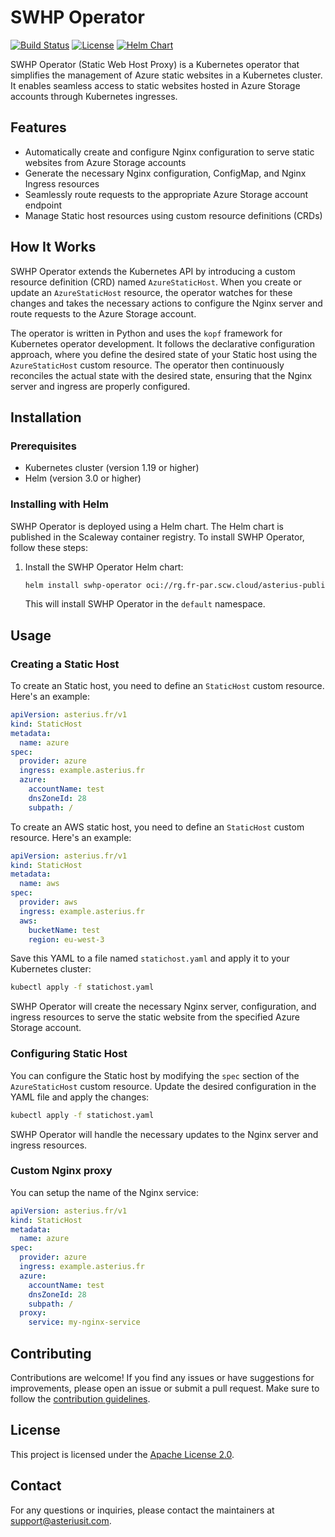 # SWHP Operator

[![Build Status](https://github.com/AsteriusIT/swhp-operator/actions/workflows/build-deploy.yml/badge.svg)](https://github.com/AsteriusIT/swhp-operator/actions/workflows/build-deploy.yml)
[![License](https://img.shields.io/badge/License-Apache%202.0-blue.svg)](https://opensource.org/licenses/Apache-2.0)
[![Helm Chart](https://img.shields.io/badge/helm%20chart-v0.0.5-blue)](https://github.com/AsteriusIT/swhp-operator/releases/tag/v0.0.5)

SWHP Operator (Static Web Host Proxy) is a Kubernetes operator that simplifies the management of Azure
static websites in a Kubernetes cluster. It enables seamless access to static
websites hosted in Azure Storage accounts through Kubernetes ingresses.

## Features

- Automatically create and configure Nginx configuration to serve static
  websites from Azure Storage accounts
- Generate the necessary Nginx configuration, ConfigMap, and Nginx Ingress
  resources
- Seamlessly route requests to the appropriate Azure Storage account endpoint
- Manage Static host resources using custom resource definitions (CRDs)

## How It Works

SWHP Operator extends the Kubernetes API by introducing a custom resource
definition (CRD) named `AzureStaticHost`. When you create or update an
`AzureStaticHost` resource, the operator watches for these changes and takes the
necessary actions to configure the Nginx server and route requests to the Azure
Storage account.

The operator is written in Python and uses the `kopf` framework for Kubernetes
operator development. It follows the declarative configuration approach, where
you define the desired state of your Static host using the `AzureStaticHost`
custom resource. The operator then continuously reconciles the actual state with
the desired state, ensuring that the Nginx server and ingress are properly
configured.

## Installation

### Prerequisites

- Kubernetes cluster (version 1.19 or higher)
- Helm (version 3.0 or higher)

### Installing with Helm

SWHP Operator is deployed using a Helm chart. The Helm chart is published in the
Scaleway container registry. To install SWHP Operator, follow these steps:

1. Install the SWHP Operator Helm chart:
   ```bash
   helm install swhp-operator oci://rg.fr-par.scw.cloud/asterius-public-helm/operators/swhp-operator --version 0.0.5
   ```

   This will install SWHP Operator in the `default` namespace.

## Usage

### Creating a Static Host

To create an Static host, you need to define an `StaticHost` custom resource.
Here's an example:

```yaml
apiVersion: asterius.fr/v1
kind: StaticHost
metadata:
  name: azure
spec:
  provider: azure
  ingress: example.asterius.fr
  azure:
    accountName: test
    dnsZoneId: 28
    subpath: /
```

To create an AWS static host, you need to define an `StaticHost` custom
resource. Here's an example:

```yaml
apiVersion: asterius.fr/v1
kind: StaticHost
metadata:
  name: aws
spec:
  provider: aws
  ingress: example.asterius.fr
  aws:
    bucketName: test
    region: eu-west-3
```

Save this YAML to a file named `statichost.yaml` and apply it to your Kubernetes
cluster:

```bash
kubectl apply -f statichost.yaml
```

SWHP Operator will create the necessary Nginx server, configuration, and ingress
resources to serve the static website from the specified Azure Storage account.

### Configuring Static Host

You can configure the Static host by modifying the `spec` section of the
`AzureStaticHost` custom resource. Update the desired configuration in the YAML
file and apply the changes:

```bash
kubectl apply -f statichost.yaml
```

SWHP Operator will handle the necessary updates to the Nginx server and ingress
resources.

### Custom Nginx proxy

You can setup the name of the Nginx service:

```yaml
apiVersion: asterius.fr/v1
kind: StaticHost
metadata:
  name: azure
spec:
  provider: azure
  ingress: example.asterius.fr
  azure:
    accountName: test
    dnsZoneId: 28
    subpath: /
  proxy:
    service: my-nginx-service
```

## Contributing

Contributions are welcome! If you find any issues or have suggestions for
improvements, please open an issue or submit a pull request. Make sure to follow
the [contribution guidelines](CONTRIBUTING.md).

## License

This project is licensed under the [Apache License 2.0](LICENSE).

## Contact

For any questions or inquiries, please contact the maintainers at
[support@asteriusit.com](mailto:support@asteriusit.com).
